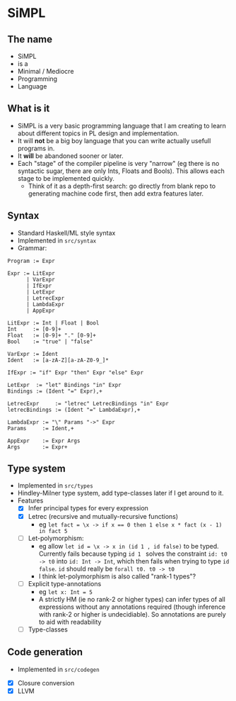 # SiMPL

## The name
 - SiMPL
 - is a
 - Minimal / Mediocre
 - Programming
 - Language
 
## What is it
- SiMPL is a very basic programming language that I am creating to learn about different topics in PL design and implementation. 
- It will **not** be a big boy language that you can write actually usefull programs in. 
- It **will** be abandoned sooner or later.
- Each "stage" of the compiler pipeline is very "narrow" (eg there is no syntactic sugar, there are only Ints, Floats and Bools). This allows each stage to be implemented quickly.
  - Think of it as a depth-first search: go directly from blank repo to generating machine code first, then add extra features later.
  
## Syntax
- Standard Haskell/ML style syntax
- Implemented in `src/syntax`
- Grammar:
```
Program := Expr

Expr := LitExpr
      | VarExpr
      | IfExpr
      | LetExpr
      | LetrecExpr
      | LambdaExpr
      | AppExpr

LitExpr := Int | Float | Bool
Int     := [0-9]+
Float   := [0-9]+ "." [0-9]+
Bool    := "true" | "false"

VarExpr := Ident
Ident   := [a-zA-Z][a-zA-Z0-9_]*

IfExpr := "if" Expr "then" Expr "else" Expr

LetExpr  := "let" Bindings "in" Expr
Bindings := (Ident "=" Expr),+

LetrecExpr     := "letrec" LetrecBindings "in" Expr
letrecBindings := (Ident "=" LambdaExpr),+

LambdaExpr := "\" Params "->" Expr
Params     := Ident,+

AppExpr    := Expr Args
Args       := Expr+
```

## Type system
- Implemented in `src/types`
- Hindley-Milner type system, add type-classes later if I get around to it.
- Features
  - [x] Infer principal types for every expression
  - [x] Letrec (recursive and mutually-recursive functions)
    - eg `let fact = \x -> if x == 0 then 1 else x * fact (x - 1) in fact 5`
  - [ ] Let-polymorphism:
    - eg allow `let id = \x -> x in (id 1 , id false)` to be typed. 
    Currently fails because typing `id 1 ` solves the constraint `id: t0 -> t0` into `id: Int -> Int`, which then fails when trying to type `id false`. `id` should really be `forall t0. t0 -> t0`
    - I think let-polymorphism is also called "rank-1 types"?
  - [ ] Explicit type-annotations
    - eg `let x: Int = 5`
    - A strictly HM (ie no rank-2 or higher types) can infer types of all expressions without any annotations required (though inference with rank-2 or higher is undecidiable). 
    So annotations are purely to aid with readability
  - [ ] Type-classes
  
## Code generation
- Implemented in `src/codegen`
- [x] Closure conversion
- [x] LLVM
